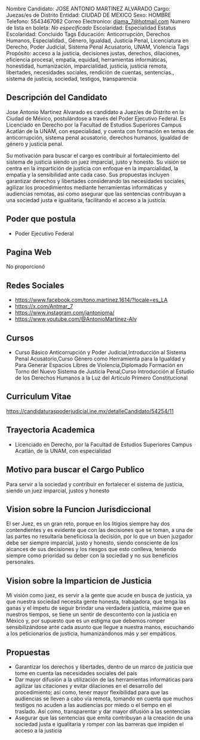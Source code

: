 Nombre Candidato: JOSE ANTONIO MARTINEZ ALVARADO
Cargo: Juezas/es de Distrito
Entidad: CIUDAD DE MEXICO
Sexo: HOMBRE
Telefono: 5543467062
Correo Electronico: djama_7@hotmail.com
Numero de lista en boleta: *No especificado*
Escolaridad: Especialidad
Estatus Escolaridad: Concluido
Tags Educación: Anticorrupción, Derechos Humanos, Especialidad., Género, Igualdad, Justicia Penal, Licenciatura en Derecho, Poder Judicial, Sistema Penal Acusatorio, UNAM, Violencia
Tags Propósito: acceso a la justicia, decisiones justas, derechos, dilaciones, eficiencia procesal, empatía, equidad, herramientas informáticas, honestidad, humanización, imparcialidad, justicia, justicia remota, libertades, necesidades sociales, rendición de cuentas, sentencias., sistema de justicia, sociedad, testigos, transparencia


## Descripción del Candidato 

Jose Antonio Martinez Alvarado es candidato a Juez/es de Distrito en la Ciudad de México, postulándose a través del Poder Ejecutivo Federal. Es Licenciado en Derecho por la Facultad de Estudios Superiores Campus Acatlán de la UNAM, con especialidad, y cuenta con formación en temas de anticorrupción, sistema penal acusatorio, derechos humanos, igualdad de género y justicia penal.

Su motivación para buscar el cargo es contribuir al fortalecimiento del sistema de justicia siendo un juez imparcial, justo y honesto. Su visión se centra en la impartición de justicia con enfoque en la imparcialidad, la empatía y la sensibilidad ante cada caso. Sus propuestas incluyen garantizar derechos y libertades considerando las necesidades sociales, agilizar los procedimientos mediante herramientas informáticas y audiencias remotas, así como asegurar que las sentencias contribuyan a una sociedad justa e igualitaria, facilitando el acceso a la justicia.


## Poder que postula

- Poder Ejecutivo Federal


## Pagina Web

No proporcionó


## Redes Sociales

- https://www.facebook.com/tono.martinez.1614/?locale=es_LA
- https://x.com/Antmar_7
- https://www.instagram.com/jantonioma/
- https://www.youtube.com/@AntonioMartinez-Alv


## Cursos

- Curso Básico Anticorrupción y Poder Judicial,Introducción al Sistema Penal Acusatorio,Curso Género como Herramienta para la Igualdad y Para Generar Espacios Libres de Violencia,Diplomado Formación en Torno del Nuevo Sistema de Justicia Penal,Curso Introducción al Estudio de los Derechos Humanos a la Luz del Artículo Primero Constitucional


## Curriculum Vitae

https://candidaturaspoderjudicial.ine.mx/detalleCandidato/54254/11


## Trayectoria Academica

- Licenciado en Derecho, por la Facultad de Estudios Superiores Campus Acatlán, de la UNAM, con especialidad


## Motivo para buscar el Cargo Publico

Para servir a la sociedad y contribuir en fortalecer el sistema de justicia, siendo un juez imparcial, justos y honesto


## Vision sobre la Funcion Jurisdiccional

El ser Juez, es un gran reto, porque en los litigios siempre hay dos contendientes y es evidente que con las decisiones que se toman, a una de las partes no resultaría beneficiosa la decisión, por lo que un buen juzgador debe ser siempre imparcial, justo y honesto, siendo consciente de los alcances de sus decisiones y los riesgos que esto conlleva, teniendo siempre como prioridad su deber con la sociedad y no sus beneficios personales.


## Vision sobre la Imparticion de Justicia

Mi visión como juez, es servir a la gente que acude en busca de justicia, ya que nuestra sociedad necesita gente honesta, trabajadora, que tenga las ganas y el ímpetu de seguir brindar una verdadera justicia, máxime que en nuestros tiempos, se tiene un sentir de descontento con la justicia en México y, por supuesto que es un estigma que debemos romper sensibilizándose ante cada asunto que llegue a nuestra manos, escuchando a los peticionarios de justicia, humanizándonos más y ser empáticos.


## Propuestas

- Garantizar los derechos y libertades, dentro de un marco de justicia que tome en cuenta las necesidades sociales del país
- Dar mayor difusión a la utilización de las herramientas informáticas para agilizar las citaciones y evitar dilaciones en el desarrollo del procedimiento; así como, tener mayor flexibilidad para que las audiencias se lleven a cabo vía remota, tomando en cuenta que muchos testigos no acuden a las audiencias por miedo o el tiempo en el traslado. Así como, transparentar y dar mayor difusión a las sentencias
- Asegurar que las sentencias que emita contribuyan a la creación de una sociedad justa e igualitaria y romper con las barreras que impiden el acceso a la justicia

